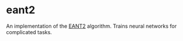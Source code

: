 # eant2
An implementation of the [EANT2](http://www.informatik.uni-kiel.de/inf/Sommer/doc/Publications/nts/SiebelSommer-IJHIS2007.pdf) algorithm. Trains neural networks for complicated tasks.